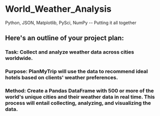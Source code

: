 # World_Weather_Analysis
Python, JSON, Matplotlib, PySci, NumPy -- Putting it all together

## Here's an outline of your project plan:

### Task: Collect and analyze weather data across cities worldwide.
### Purpose: PlanMyTrip will use the data to recommend ideal hotels based on clients' weather preferences.
### Method: Create a Pandas DataFrame with 500 or more of the world's unique cities and their weather data in real time. This process will entail collecting, analyzing, and visualizing the data.
